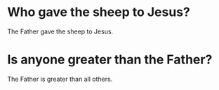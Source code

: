 # Who gave the sheep to Jesus?

The Father gave the sheep to Jesus.

# Is anyone greater than the Father?

The Father is greater than all others.

